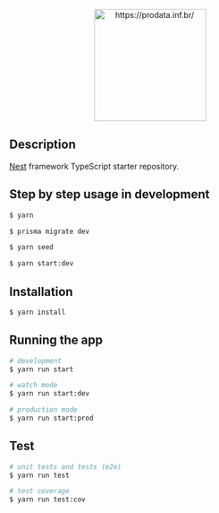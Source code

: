 <p align="center">
  <a href="https://avatars.githubusercontent.com/u/49445405?v=4" target="blank"><img src="https://avatars.githubusercontent.com/u49445405?v=4" width="200" alt="https://prodata.inf.br/" /></a>
</p>

## Description

[Nest](https://github.com/nestjs/nest) framework TypeScript starter repository.

## Step by step usage in development

```bash
$ yarn

$ prisma migrate dev

$ yarn seed

$ yarn start:dev
```

## Installation

```bash
$ yarn install
```

## Running the app

```bash
# development
$ yarn run start

# watch mode
$ yarn run start:dev

# production mode
$ yarn run start:prod
```

## Test

```bash
# unit tests and tests (e2e)
$ yarn run test

# test coverage
$ yarn run test:cov
```
